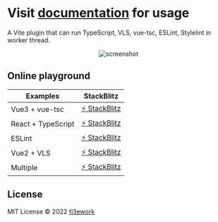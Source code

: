 # Visit [documentation](https://vite-plugin-checker.netlify.app) for usage

A Vite plugin that can run TypeScript, VLS, vue-tsc, ESLint, Stylelint in worker thread.

<p align="center">
  <img alt="screenshot" src="https://user-images.githubusercontent.com/12322740/152739742-7444ee62-9ca7-4379-8f02-495c612ecc5c.png">
</p>

## Online playground

| Examples           | StackBlitz                                                       |
| ------------------ | ---------------------------------------------------------------- |
| Vue3 + vue-tsc     | [⚡️ StackBlitz](https://stackblitz.com/edit/vitejs-vite-e8pddl) |
| React + TypeScript | [⚡️ StackBlitz](https://stackblitz.com/edit/vitejs-vite-b4zcev) |
| ESLint             | [⚡️ StackBlitz](https://stackblitz.com/edit/vitejs-vite-l1ritu) |
| Vue2 + VLS         | [⚡️ StackBlitz](https://stackblitz.com/edit/vitejs-vite-kpffk5) |
| Multiple           | [⚡️ StackBlitz](https://stackblitz.com/edit/vitejs-vite-mb4ea6) |

## License

MIT License © 2022 [fi3ework](https://github.com/fi3ework)
